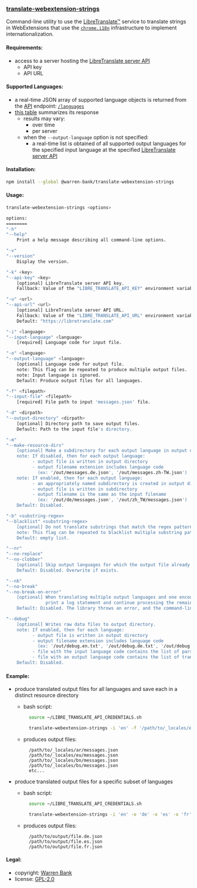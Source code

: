 ### [translate-webextension-strings](https://github.com/warren-bank/node-translate-webextension-strings)

Command-line utility to use the [LibreTranslate&trade;](https://github.com/LibreTranslate/LibreTranslate) service to translate strings in WebExtensions that use the [`chrome.i18n`](https://developer.chrome.com/docs/extensions/reference/i18n/) infrastructure to implement internationalization.

#### Requirements:

* access to a server hosting the [LibreTranslate server API](https://github.com/LibreTranslate/LibreTranslate#mirrors)
  - API key
  - API URL

#### Supported Languages:

* a real-time JSON array of supported language objects is returned from the [API](https://libretranslate.com/docs) endpoint: [`/languages`](https://libretranslate.com/languages)
* [this table](https://github.com/warren-bank/node-libre-language-translator#supported-languages) summarizes its response
  - results may vary:
    * over time
    * per server
  - when the `--output-language` option is not specified:
    * a real-time list is obtained of all supported output languages for the specified input language at the specified [LibreTranslate server API](https://github.com/LibreTranslate/LibreTranslate#mirrors)

#### Installation:

```bash
npm install --global @warren-bank/translate-webextension-strings
```

#### Usage:

```bash
translate-webextension-strings <options>

options:
========
"-h"
"--help"
    Print a help message describing all command-line options.

"-v"
"--version"
    Display the version.

"-k" <key>
"--api-key" <key>
    [optional] LibreTranslate server API key.
    Fallback: Value of the "LIBRE_TRANSLATE_API_KEY" environment variable, if one exists.

"-u" <url>
"--api-url" <url>
    [optional] LibreTranslate server API URL.
    Fallback: Value of the "LIBRE_TRANSLATE_API_URL" environment variable, if one exists.
    Default: "https://libretranslate.com"

"-i" <language>
"--input-language" <language>
    [required] Language code for input file.

"-o" <language>
"--output-language" <language>
    [optional] Language code for output file.
    note: This flag can be repeated to produce multiple output files.
    note: Input language is ignored.
    Default: Produce output files for all languages.

"-f" <filepath>
"--input-file" <filepath>
    [required] File path to input 'messages.json' file.

"-d" <dirpath>
"--output-directory" <dirpath>
    [optional] Directory path to save output files.
    Default: Path to the input file's directory.

"-m"
"--make-resource-dirs"
    [optional] Make a subdirectory for each output language in output directory.
    note: If disabled, then for each output language:
          - output file is written in output directory
          - output filename extension includes language code
            (ex: '/out/messages.de.json', '/out/messages.zh-TW.json')
    note: If enabled, then for each output language:
          - an appropriately named subdirectory is created in output directory
          - output file is written in subdirectory
          - output filename is the same as the input filename
            (ex: '/out/de/messages.json', '/out/zh_TW/messages.json')
    Default: Disabled.

"-b" <substring-regex>
"--blacklist" <substring-regex>
    [optional] Do not translate substrings that match the regex pattern.
    note: This flag can be repeated to blacklist multiple substring patterns.
    Default: empty list.

"--nr"
"--no-replace"
"--no-clobber"
    [optional] Skip output languages for which the output file already exists.
    Default: Disabled. Overwrite if exists.

"--nb"
"--no-break"
"--no-break-on-error"
    [optional] When translating multiple output languages and one encounters an error,
               print a log statement and continue processing the remaining output languages.
    Default: Disabled. The library throws an error, and the command-line utility exits with code.

"--debug"
    [optional] Writes raw data files to output directory.
    note: If enabled, then for each language:
          - output file is written in output directory
          - output filename extension includes language code
            (ex: '/out/debug.en.txt', '/out/debug.de.txt', '/out/debug.zh-TW.txt')
          - file with the input language code contains the list of parsed strings
          - file with an output language code contains the list of translated strings
    Default: Disabled.
```

#### Example:

* produce translated output files for all languages and save each in a distinct resource directory
  - bash script:
    ```bash
      source ~/LIBRE_TRANSLATE_API_CREDENTIALS.sh

      translate-webextension-strings -i 'en' -f '/path/to/_locales/en/messages.json' -d '/path/to/_locales' -m
    ```
  - produces output files:
    ```text
      /path/to/_locales/ar/messages.json
      /path/to/_locales/eu/messages.json
      /path/to/_locales/bn/messages.json
      /path/to/_locales/bs/messages.json
      etc...
    ```

* produce translated output files for a specific subset of languages
  - bash script:
    ```bash
      source ~/LIBRE_TRANSLATE_API_CREDENTIALS.sh

      translate-webextension-strings -i 'en' -o 'de' -o 'es' -o 'fr' -f '/path/to/input/file.json' -d '/path/to/output'
    ```
  - produces output files:
    ```text
      /path/to/output/file.de.json
      /path/to/output/file.es.json
      /path/to/output/file.fr.json
    ```

#### Legal:

* copyright: [Warren Bank](https://github.com/warren-bank)
* license: [GPL-2.0](https://www.gnu.org/licenses/old-licenses/gpl-2.0.txt)
